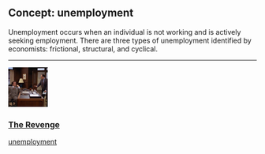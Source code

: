 ## Concept: unemployment

Unemployment occurs when an individual is not working and is actively seeking employment. There are three types of unemployment identified by economists: frictional, structural, and cyclical.

<hr>
<div class="clip-listing">
<img src="media/icons/revenge.jpg" alt="The Revenge icon">

### [The Revenge](/clip/39/)

[unemployment](/concept/unemployment/)
</div>

